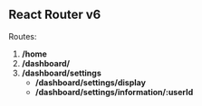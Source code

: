 ## React Router v6
Routes:
1. **/home**
2. **/dashboard/**
3.  **/dashboard/settings**
    - **/dashboard/settings/display**
    - **/dashboard/settings/information/:userId**